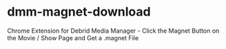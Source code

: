 # dmm-magnet-download
Chrome Extension for Debrid Media Manager - Click the Magnet Button on the Movie / Show Page and Get a .magnet File
